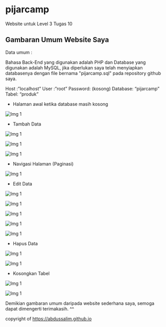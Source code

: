 # pijarcamp
Website untuk Level 3 Tugas 10

## Gambaran Umum Website Saya

Data umum :

Bahasa Back-End yang digunakan adalah PHP dan Database yang digunakan adalah MySQL, jika diperlukan saya telah menyiapkan databasenya dengan file bernama "pijarcamp.sql" pada repository github saya.

Host :”localhost”
User :”root”
Password: (kosong)
Database: “pijarcamp”
Tabel: “produk”

- Halaman awal ketika database masih kosong

![Img 1](images/1-awal-1.png)

- Tambah Data

![Img 1](images/2-tambah-1.png)

![Img 1](images/2-tambah-2.png)

![Img 1](images/2-tambah-3.png)

- Navigasi Halaman (Paginasi)

![Img 1](images/3-paginasi-1.png)

- Edit Data

![Img 1](images/4-edit-1.png)

![Img 1](images/4-edit-2.png)

![Img 1](images/4-edit-3.png)

![Img 1](images/4-edit-4.png)

![Img 1](images/4-edit-5.png)

- Hapus Data

![Img 1](images/5-hapus-1.png)

![Img 1](images/5-hapus-2.png)

- Kosongkan Tabel

![Img 1](images/6-kosong-1.png)

![Img 1](images/6-kosong-2.png)

Demikian gambaran umum daripada website sederhana saya, semoga dapat dimengerti terimakasih. ^^


copyright of https://abdussalim.github.io
